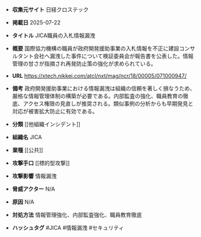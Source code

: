 - **収集元サイト**
日経クロステック

- **掲載日**
2025-07-22

- **タイトル**
JICA職員の入札情報漏洩

- **概要**
国際協力機構の職員が政府開発援助事業の入札情報を不正に建設コンサルタント会社へ漏洩した事件について検証委員会が報告書を公表した。情報管理の甘さが指摘され再発防止策の強化が求められている。

- **URL**
https://xtech.nikkei.com/atcl/nxt/mag/ncr/18/00005/071000947/

- **備考**
政府開発援助事業における情報漏洩は組織の信頼を著しく損なうため、厳格な情報管理体制の構築が必要である。内部監査の強化、職員教育の徹底、アクセス権限の見直しが推奨される。類似事例の分析からも早期発見と対応が被害拡大防止に有効である。

- **分類**
[[他組織インシデント]]

- **組織名**
JICA

- **業種**
[[公共]]

- **攻撃手口**
[[標的型攻撃]]

- **攻撃影響**
情報漏洩

- **脅威アクター**
N/A

- **原因**
N/A

- **対処方法**
情報管理強化、内部監査強化、職員教育徹底

- **ハッシュタグ**
#JICA #情報漏洩 #セキュリティ

